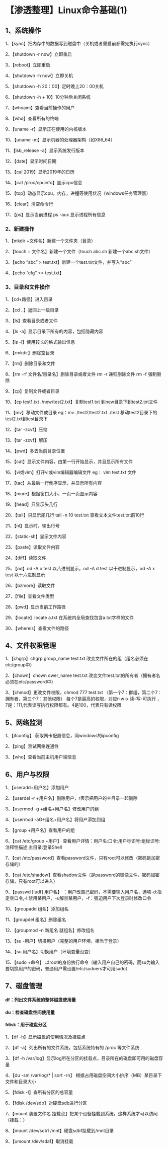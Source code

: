 # 【渗透整理】Linux命令基础(1)

## 1、系统操作

1、【sync】把内存中的数据写到磁盘中（关机或者重启前都需先执行sync）

2、【shutdown -r now】立即重启

3、【reboot】立即重启

4、【shutdown -h now】立即关机

5、【shutdown -h 20：00】定时晚上20：00关机

6、【shutdown -h + 10】10分钟后关闭系统

7、【whoami】查看当前操作的用户

8、【who】查看所有的终端

9、【uname -r】显示正在使用的内核版本

10、【uname -m】显示机器的处理器架构（如X86_64）

11、【lsb_release -a】显示系统发行版本

12、【date】显示时间日期

13、【cal 2019】显示2019年的日历

14、【cat /proc/cpuinfo】显示cpu信息

15、【top】动态显示cpu，内存，进程等使用状况（windows任务管理器）

16、【clear】清空命令行

17、【ps】显示当前进程 ps -aux 显示进程所有信息

### 2、新建操作

1、【mkdir +文件名】新建一个文件夹（目录）

2、【touch + 文件名】新建一个文件（touch abc.sh 新建一个abc.sh文件）

3、【echo “abc” > test.txt】新建一个test.txt文件，并写入“abc”

4、【echo “efg” >> test.txt】

### 3、目录和文件操作

1、【cd+路径】进入目录

2、【cd ..】返回上一级目录

3、【ls】查看目录或者文件

4、【ls -a】显示目录下所有的内容，包括隐藏内容

5、【ls -l】使用较长的格式输出信息

6、【rmkdir】删除空目录

7、【rm】删除目录和文件

8、【rm -rf 文件名/目录名】删除目录或者文件 rm -r 递归删除文件  rm -f 强制删除

9、【cp】复制文件或者目录 

10、【cp test1.txt  ./new/test2.txt】复制test1.txt 到new目录下到test2.txt文件

11、【mv】移动文件或目录 eg：mv ./test2/test2.txt ./test 移动test2目录下的test2.txt到test目录下

12、【tar -zcvf】压缩

13、【tar -zxvf】解压

14、【pwd】多去当前目录位置

15、【cat】显示文件内容，由第一行开始显示，并且显示所有文件 

16、【vi或vim】打开vi或vim编辑器编辑文件 eg： vim test.txt 文件

17、【tac】从最后一行倒序显示，并显示所有内容

18、【more】根据窗口大小，一页一页显示内容

19、【head】只显示头几行

20、【tail】只显示尾几行 tail -n 10 test.txt 查看文本文件test.txt前10行

21、【nl】显示时，输出行号

22、【static-sh】显示文件内容

23、【paste】读取文件内容

24、【diff】读取文件

25、【od】od -A o test 以八进制显示，od -A d test 以十进制显示，od -A x test 以十六进制显示

26、【bzmore】读取文件

27、【file】查看文件类型

28、【pwd】显示当前工作路径

29、【locate】locate a.txt 在系统内全局查找包含a.txt字样的文件

30、【whereis】查看文件的路径

## 4、文件权限管理

1、【chgrp】chgrp group_name test.txt  改变文件所在的组（组名必须在etc/group中）

2、【chown】chown ower_name  test.txt 改变文件test.txt的所有者（拥有者名必须在etc/password中）

3、【chmod】更改文件权限，chmod 777 test.txt （第一个7：群组，第二个7：拥有者，第三个7：其他权限）
        每个7是最高的权限，对应r-w-x 读-写-可执行 ，7是：111,代表读写执行权限都有。4是100，代表只有读权限

## 5、网络监测

1、【ifconfig】 获取网卡配置信息，同windows的ipconfig

2、【ping】测试网络连通性

3、【who】查看当前主机用户端信息

## 6、用户与权限

1、【useradd+用户名】添加用户

2、【userdel -r +用户名】删除用户，r表示把用户的主目录一起删除

3、【usermod -g +组名+用户名】修改用户的组

4、【usermod -aG+组名+用户名】将用户添加到组

5、【group +用户名】查看用户的组

6、【cat  /etc/group +用户】 查看用户详情：用户名:口令:用户标识号:组标识号:注释性描述:主目录:登录Shell 

7、【cat  /etc/password】查看password文件，只有root可以修改（密码是加密存储的）

8、【cat  /etc/shadow】查看shadow文件（是password的镜像文件，密码加密存储，只有root可以进入）

9、【passwd [ludf] 用户名】 ：用户改自己密码，不需要输入用户名，选项-d:指定空口令,-l:禁用某用户，-u解禁某用户，-f：强迫用户下次登录时修改口令 

10、【groupadd 组名】添加组名

11、【groupdel 组名】删除组名

12、【groupmod -n 新组名 就组名】修改组名

13、【su -用户】切换用户（完整的用户环境，相当于登录）

14、【su 用户名】切换用户（环境变量没变）

15、【sudo +命令】 以root的身份执行命令（输入用户自己的密码，而su为输入要切换用户的密码，普通用户需设置/etc/sudoers才可用sudo） 

## 7、磁盘管理

#### df：列出文件系统的整体磁盘使用量

#### du：检查磁盘空间使用量

#### fdisk：用于磁盘分区

1、【df -h】显示磁盘的使用情况及挂载点

2、【df -a】列出所有的文件系统，包括系统特有的 /proc 等文件系统 

3、【df -h /var/log】显示log所在分区的挂载点，目录所在的磁盘即可用的磁盘容量

4、【du -sm /var/log/* \| sort -rn】 根据占用磁盘空间大小排序（MB）某目录下文件和目录大小 

5、【fdisk -l】查所有分区的总容量

6、【fdisk /dev/sdb】对硬盘sdb进行分区

7、【mount 装置文件名  挂载点】把某个设备挂载到系统，这样系统才可以访问
         （挂载：）

8、【mount /dev/sdb1  /mnt】硬盘sdb1挂载到/mnt目录

9、【umount  /dev/sda1】取消挂载






















